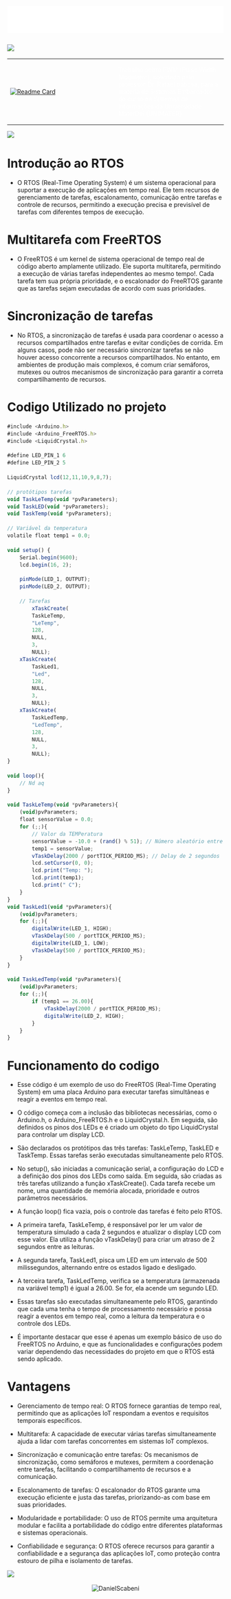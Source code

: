 <h1 align="center">
  <img src="https://raw.githubusercontent.com/DanielScabeni/SistemasEmbarcados/master/titleRtos.svg" alt="title" />
</h1>

<img src="https://user-images.githubusercontent.com/73097560/115834477-dbab4500-a447-11eb-908a-139a6edaec5c.gif">

<table>
  <tr>
    <td width="50%">
      <a href="https://github.com/DanielScabeni/SistemasEmbarcados/tree/main/Arduino_PWM_Controller">
        <img src="https://github-readme-stats.vercel.app/api/pin/?username=DanielScabeni&repo=SistemasEmbarcados&theme=chartreuse-dark" alt="Readme Card">
      </a>
    </td>
    <td width="50%">
  </a>
    <p style="color: white;">Trabalho sobre PWM (Pulse Width Modulator), solicitado pelo professor Dr. Rafael babosa, para a materia de Sistemas Embarcados do curso de Sistemas de Informações da Universidade MaterDei (UNIMATER)</p>
    </td>
  </tr>
</table>

<img src="https://user-images.githubusercontent.com/73097560/115834477-dbab4500-a447-11eb-908a-139a6edaec5c.gif">

# Introdução ao RTOS

- O RTOS (Real-Time Operating System) é um sistema operacional para suportar a execução de aplicações em tempo real. Ele tem recursos de gerenciamento de tarefas, escalonamento, comunicação entre tarefas e controle de recursos, permitindo a execução precisa e previsível de tarefas com diferentes tempos de execução.

# Multitarefa com FreeRTOS

- O FreeRTOS é um kernel de sistema operacional de tempo real de código aberto amplamente utilizado. Ele suporta multitarefa, permitindo a execução de várias tarefas independentes ao mesmo tempo!. Cada tarefa tem sua própria prioridade, e o escalonador do FreeRTOS garante que as tarefas sejam executadas de acordo com suas prioridades.

# Sincronização de tarefas

- No RTOS, a sincronização de tarefas é usada para coordenar o acesso a recursos compartilhados entre tarefas e evitar condições de corrida. Em alguns casos, pode não ser necessário sincronizar tarefas se não houver acesso concorrente a recursos compartilhados. No entanto, em ambientes de produção mais complexos, é comum criar semáforos, mutexes ou outros mecanismos de sincronização para garantir a correta compartilhamento de recursos.
  
# Codigo Utilizado no projeto

```javascript
#include <Arduino.h>
#include <Arduino_FreeRTOS.h>
#include <LiquidCrystal.h>

#define LED_PIN_1 6
#define LED_PIN_2 5

LiquidCrystal lcd(12,11,10,9,8,7);

// protótipos tarefas
void TaskLeTemp(void *pvParameters);
void TaskLED(void *pvParameters);
void TaskTemp(void *pvParameters);

// Variável da temperatura
volatile float temp1 = 0.0;

void setup() {
    Serial.begin(9600);
    lcd.begin(16, 2);

    pinMode(LED_1, OUTPUT);
    pinMode(LED_2, OUTPUT);

    // Tarefas
        xTaskCreate(
        TaskLeTemp,
        "LeTemp",
        128,
        NULL,
        3,
        NULL);
    xTaskCreate(
        TaskLed1,
        "Led",
        128,
        NULL,
        3,
        NULL);
    xTaskCreate(
        TaskLedTemp,
        "LedTemp",
        128,
        NULL,
        3,
        NULL);
}

void loop(){
    // Nd aq
}

void TaskLeTemp(void *pvParameters){
    (void)pvParameters;
    float sensorValue = 0.0;
    for (;;){
        // Valor da TEMPeratura
        sensorValue = -10.0 + (rand() % 51); // Número aleatório entre -10 e 40
        temp1 = sensorValue;
        vTaskDelay(2000 / portTICK_PERIOD_MS); // Delay de 2 segundos
        lcd.setCursor(0, 0);
        lcd.print("Temp: ");
        lcd.print(temp1);
        lcd.print(" C");
    }
}
void TaskLed1(void *pvParameters){
    (void)pvParameters;
    for (;;){
        digitalWrite(LED_1, HIGH);
        vTaskDelay(500 / portTICK_PERIOD_MS);
        digitalWrite(LED_1, LOW);
        vTaskDelay(500 / portTICK_PERIOD_MS);
    }
}

void TaskLedTemp(void *pvParameters){
    (void)pvParameters;
    for (;;){
        if (temp1 == 26.00){
            vTaskDelay(2000 / portTICK_PERIOD_MS);
            digitalWrite(LED_2, HIGH);
        }
    }
}
```
  
# Funcionamento do codigo
  
- Esse código é um exemplo de uso do FreeRTOS (Real-Time Operating System) em uma placa Arduino para executar tarefas simultâneas e reagir a eventos em tempo real.

- O código começa com a inclusão das bibliotecas necessárias, como o Arduino.h, o Arduino_FreeRTOS.h e o LiquidCrystal.h. Em seguida, são definidos os pinos dos LEDs e é criado um objeto do tipo LiquidCrystal para controlar um display LCD.

- São declarados os protótipos das três tarefas: TaskLeTemp, TaskLED e TaskTemp. Essas tarefas serão executadas simultaneamente pelo RTOS.

- No setup(), são iniciadas a comunicação serial, a configuração do LCD e a definição dos pinos dos LEDs como saída. Em seguida, são criadas as três tarefas utilizando a função xTaskCreate(). Cada tarefa recebe um nome, uma quantidade de memória alocada, prioridade e outros parâmetros necessários.

- A função loop() fica vazia, pois o controle das tarefas é feito pelo RTOS.

- A primeira tarefa, TaskLeTemp, é responsável por ler um valor de temperatura simulado a cada 2 segundos e atualizar o display LCD com esse valor. Ela utiliza a função vTaskDelay() para criar um atraso de 2 segundos entre as leituras.

- A segunda tarefa, TaskLed1, pisca um LED em um intervalo de 500 milissegundos, alternando entre os estados ligado e desligado.

- A terceira tarefa, TaskLedTemp, verifica se a temperatura (armazenada na variável temp1) é igual a 26.00. Se for, ela acende um segundo LED.

- Essas tarefas são executadas simultaneamente pelo RTOS, garantindo que cada uma tenha o tempo de processamento necessário e possa reagir a eventos em tempo real, como a leitura da temperatura e o controle dos LEDs.

- É importante destacar que esse é apenas um exemplo básico de uso do FreeRTOS no Arduino, e que as funcionalidades e configurações podem variar dependendo das necessidades do projeto em que o RTOS está sendo aplicado.

# Vantagens

- Gerenciamento de tempo real: O RTOS fornece garantias de tempo real, permitindo que as aplicações IoT respondam a eventos e requisitos temporais específicos.

- Multitarefa: A capacidade de executar várias tarefas simultaneamente ajuda a lidar com tarefas concorrentes em sistemas IoT complexos.

- Sincronização e comunicação entre tarefas: Os mecanismos de sincronização, como semáforos e mutexes, permitem a coordenação entre tarefas, facilitando o compartilhamento de recursos e a comunicação.

- Escalonamento de tarefas: O escalonador do RTOS garante uma execução eficiente e justa das tarefas, priorizando-as com base em suas prioridades.

- Modularidade e portabilidade: O uso de RTOS permite uma arquitetura modular e facilita a portabilidade do código entre diferentes plataformas e sistemas operacionais.

- Confiabilidade e segurança: O RTOS oferece recursos para garantir a confiabilidade e a segurança das aplicações IoT, como proteção contra estouro de pilha e isolamento de tarefas.
  
<img src="https://user-images.githubusercontent.com/73097560/115834477-dbab4500-a447-11eb-908a-139a6edaec5c.gif">
  
<p align="center"> <img src="https://raw.githubusercontent.com/mayhemantt/mayhemantt/Update/svg/Bottom.svg" alt="DanielScabeni" /></p> 
  



 
